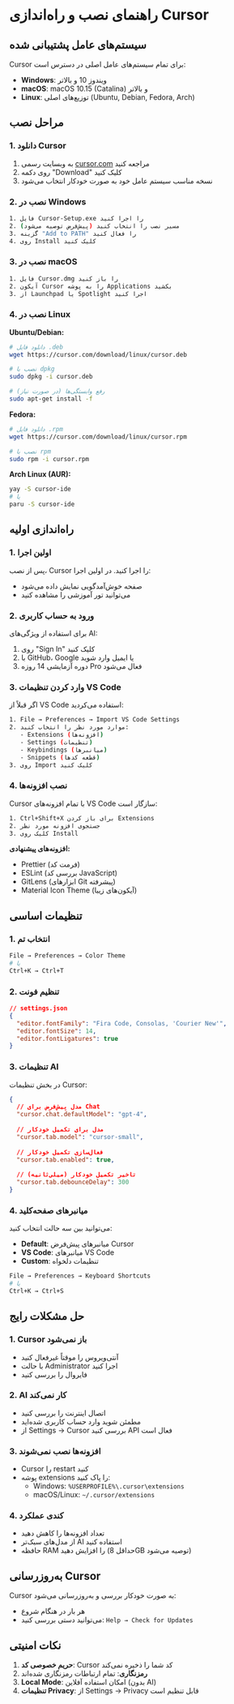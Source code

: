 # راهنمای نصب و راه‌اندازی Cursor

## سیستم‌های عامل پشتیبانی شده

Cursor برای تمام سیستم‌های عامل اصلی در دسترس است:
- **Windows**: ویندوز 10 و بالاتر
- **macOS**: macOS 10.15 (Catalina) و بالاتر
- **Linux**: توزیع‌های اصلی (Ubuntu, Debian, Fedora, Arch)

## مراحل نصب

### 1. دانلود Cursor

1. به وبسایت رسمی [cursor.com](https://cursor.com) مراجعه کنید
2. روی دکمه "Download" کلیک کنید
3. نسخه مناسب سیستم عامل خود به صورت خودکار انتخاب می‌شود

### 2. نصب در Windows

```bash
1. فایل Cursor-Setup.exe را اجرا کنید
2. مسیر نصب را انتخاب کنید (پیش‌فرض توصیه می‌شود)
3. گزینه "Add to PATH" را فعال کنید
4. روی Install کلیک کنید
```

### 3. نصب در macOS

```bash
1. فایل Cursor.dmg را باز کنید
2. آیکون Cursor را به پوشه Applications بکشید
3. از Launchpad یا Spotlight اجرا کنید
```

### 4. نصب در Linux

**Ubuntu/Debian:**
```bash
# دانلود فایل .deb
wget https://cursor.com/download/linux/cursor.deb

# نصب با dpkg
sudo dpkg -i cursor.deb

# رفع وابستگی‌ها (در صورت نیاز)
sudo apt-get install -f
```

**Fedora:**
```bash
# دانلود فایل .rpm
wget https://cursor.com/download/linux/cursor.rpm

# نصب با rpm
sudo rpm -i cursor.rpm
```

**Arch Linux (AUR):**
```bash
yay -S cursor-ide
# یا
paru -S cursor-ide
```

## راه‌اندازی اولیه

### 1. اولین اجرا
پس از نصب، Cursor را اجرا کنید. در اولین اجرا:
- صفحه خوش‌آمدگویی نمایش داده می‌شود
- می‌توانید تور آموزشی را مشاهده کنید

### 2. ورود به حساب کاربری
برای استفاده از ویژگی‌های AI:
1. روی "Sign In" کلیک کنید
2. با GitHub، Google یا ایمیل وارد شوید
3. دوره آزمایشی 14 روزه Pro فعال می‌شود

### 3. وارد کردن تنظیمات VS Code

اگر قبلاً از VS Code استفاده می‌کردید:

```bash
1. File → Preferences → Import VS Code Settings
2. موارد مورد نظر را انتخاب کنید:
   - Extensions (افزونه‌ها)
   - Settings (تنظیمات)
   - Keybindings (میانبرها)
   - Snippets (قطعه کدها)
3. روی Import کلیک کنید
```

### 4. نصب افزونه‌ها

Cursor با تمام افزونه‌های VS Code سازگار است:

```bash
1. Ctrl+Shift+X برای باز کردن Extensions
2. جستجوی افزونه مورد نظر
3. کلیک روی Install
```

**افزونه‌های پیشنهادی:**
- Prettier (فرمت کد)
- ESLint (بررسی کد JavaScript)
- GitLens (ابزارهای Git پیشرفته)
- Material Icon Theme (آیکون‌های زیبا)

## تنظیمات اساسی

### 1. انتخاب تم
```bash
File → Preferences → Color Theme
# یا
Ctrl+K → Ctrl+T
```

### 2. تنظیم فونت
```json
// settings.json
{
  "editor.fontFamily": "Fira Code, Consolas, 'Courier New'",
  "editor.fontSize": 14,
  "editor.fontLigatures": true
}
```

### 3. تنظیمات AI

در بخش تنظیمات Cursor:
```json
{
  // مدل پیش‌فرض برای Chat
  "cursor.chat.defaultModel": "gpt-4",
  
  // مدل برای تکمیل خودکار
  "cursor.tab.model": "cursor-small",
  
  // فعال‌سازی تکمیل خودکار
  "cursor.tab.enabled": true,
  
  // تاخیر تکمیل خودکار (میلی‌ثانیه)
  "cursor.tab.debounceDelay": 300
}
```

### 4. میانبرهای صفحه‌کلید

می‌توانید بین سه حالت انتخاب کنید:
- **Default**: میانبرهای پیش‌فرض Cursor
- **VS Code**: میانبرهای VS Code
- **Custom**: تنظیمات دلخواه

```bash
File → Preferences → Keyboard Shortcuts
# یا
Ctrl+K → Ctrl+S
```

## حل مشکلات رایج

### 1. Cursor باز نمی‌شود
- آنتی‌ویروس را موقتاً غیرفعال کنید
- با حالت Administrator اجرا کنید
- فایروال را بررسی کنید

### 2. AI کار نمی‌کند
- اتصال اینترنت را بررسی کنید
- مطمئن شوید وارد حساب کاربری شده‌اید
- از Settings → Cursor بررسی کنید API فعال است

### 3. افزونه‌ها نصب نمی‌شوند
- Cursor را restart کنید
- پوشه extensions را پاک کنید:
  - Windows: `%USERPROFILE%\.cursor\extensions`
  - macOS/Linux: `~/.cursor/extensions`

### 4. کندی عملکرد
- تعداد افزونه‌ها را کاهش دهید
- از مدل‌های سبک‌تر AI استفاده کنید
- حافظه RAM را افزایش دهید (حداقل 8GB توصیه می‌شود)

## به‌روزرسانی Cursor

Cursor به صورت خودکار بررسی و به‌روزرسانی می‌شود:
- هر بار در هنگام شروع
- می‌توانید دستی بررسی کنید: `Help → Check for Updates`

## نکات امنیتی

1. **حریم خصوصی کد**: Cursor کد شما را ذخیره نمی‌کند
2. **رمزنگاری**: تمام ارتباطات رمزنگاری شده‌اند
3. **Local Mode**: امکان استفاده آفلاین (بدون AI)
4. **تنظیمات Privacy**: از Settings → Privacy قابل تنظیم است